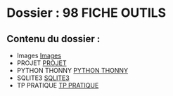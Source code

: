 # Dossier : 98 FICHE OUTILS
 
 ## Contenu du dossier : 
- Images [Images](./Images)
- PROJET [PROJET](./PROJET)
- PYTHON THONNY [PYTHON THONNY](./PYTHON_THONNY)
- SQLITE3 [SQLITE3](./SQLITE3)
- TP PRATIQUE [TP PRATIQUE](./TP_PRATIQUE)
